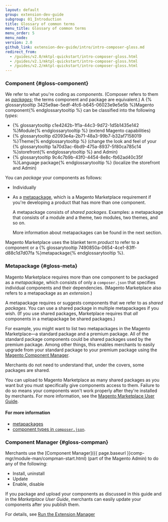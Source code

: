 ```yaml
---
layout: default
group: extension-dev-guide
subgroup: 01_Introduction
title: Glossary of common terms
menu_title: Glossary of common terms
menu_order: 5
menu_node:
version: 2.0
github_link: extension-dev-guide/intro/intro-composer-gloss.md
redirect_from:
  - /guides/v2.0/mktpl-quickstart/intro-composer-gloss.html
  - /guides/v2.1/mktpl-quickstart/intro-composer-gloss.html
  - /guides/v2.2/mktpl-quickstart/intro-composer-gloss.html
---
```


### Component {#gloss-component}
We refer to what you're coding as *components*. (Composer refers to them as <a href="https://getcomposer.org/doc/05-repositories.md#packages" target="_blank">*packages*</a>; the terms component and package are equivalent.) A {% glossarytooltip 3425e9ae-5edf-4fc6-b645-06023e9e5e5b %}Magento component{% endglossarytooltip %} can be classified into the following *types*:

*	{% glossarytooltip c1e4242b-1f1a-44c3-9d72-1d5b1435e142 %}Module{% endglossarytooltip %} (extend Magento capabilities)
*	{% glossarytooltip d2093e4a-2b71-48a3-99b7-b32af7158019 %}Theme{% endglossarytooltip %} (change the look and feel of your {% glossarytooltip 1a70d3ac-6bd9-475a-8937-5f80ca785c14 %}storefront{% endglossarytooltip %} and Admin)
*	{% glossarytooltip 9c4c7b9b-43f0-4454-8e8c-fb62ad40c35f %}Language package{% endglossarytooltip %} (localize the storefront and Admin)

You can *package* your components as follows:

*	Individually
*	As a <a href="https://getcomposer.org/doc/04-schema.md#type" target="_blank">metapackage</a>, which is a Magento Marketplace requirement if you're developing a product that has more than one component.

	A metapackage consists of *shared packages*. Examples: a metapackage that consists of a module and a theme, two modules, two themes, and so on.

	More information about metapackages can be found in the next section.

<div class="bs-callout bs-callout-info" id="info">
  <p>Magento Marketplace uses the blanket term <em>product</em> to refer to a component or a {% glossarytooltip 7490850a-0654-4ce1-83ff-d88c1d7d07fa %}metapackage{% endglossarytooltip %}.</p>
</div>

### Metapackage {#gloss-meta}
Magento Marketplace requires more than one component to be packaged as a *metapackage*, which consists of only a `composer.json` that specifies individual components and their dependencies. (Magento Marketplace also refers to a metapackage as an *extension*.)

A metapackage requires or suggests components that we refer to as *shared packages*. You can use a shared package in multiple metapackages if you wish. (If you use shared packages, Marketplace requires that *all* components in a metapackage be shared packages.)

For example, you might want to list two metapackages in the Magento Marketplace&mdash;a standard package and a premium package. All of the standard package components could be shared packages used by the premium package. Among other things, this enables merchants to easily upgrade from your standard package to your premium package using the <a href="#gloss-compman">Magento Component Manager</a>.

Merchants do not need to understand that, under the covers, some packages are shared.

<div class="bs-callout bs-callout-warning">
    <p>You can upload to Magento Marketplace as many shared packages as you want but you must specifically give components access to them. Failure to do so means your components won't work properly after they're installed by merchants. For more information, see the <a href="http://docs.magento.com/marketplace/user_guide/getting-started.html" target="_blank">Magento Marketplace User Guide</a>.</p>
</div>

#### For more information
*	<a href="{{page.baseurl}}extension-dev-guide/package/package_module.html#package-metapackage">metapackages</a>
*	<a href="{{page.baseurl}}extension-dev-guide/build/composer-integration.html">component types in <code>composer.json</code></a>.

### Component Manager {#gloss-compman}
Merchants use the [Component Manager]({{ page.baseurl }}comp-mgr/module-man/compman-start.html) (part of the Magento Admin) to do any of the following:

*	Install, uninstall
*	Update
*	Enable, disable

If you package and upload your components as discussed in this guide and in the <em>Marketplace User Guide</em>, merchants can easily update your components after you publish them.

For details, see [Run the Extension Manager]({{page.baseurl}}comp-mgr/extens-man/extensman-checklist.html)
